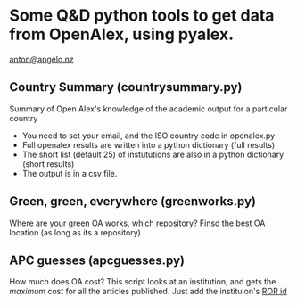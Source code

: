 # Some Q&D python tools to get data from OpenAlex, using pyalex.

anton@angelo.nz


## Country Summary (countrysummary.py)
Summary of Open Alex's knowledge of the academic output for a particular country

- You need to set your email, and the ISO country code in openalex.py
- Full openalex results are written into a python dictionary (full results)
- The short list (default 25) of instututions are also in a python dictionary (short results)
- The output is in a csv file. 
## Green, green, everywhere (greenworks.py)
Where are your green OA works, which repository?  Finsd the best OA location (as long as its a repository)

## APC guesses (apcguesses.py)

How much does OA cost?  This script looks at an institution, and gets the _maximum_ cost for all the articles published. Just add the instituion's [ROR id](https://ror.org/)  